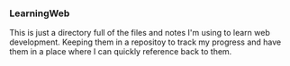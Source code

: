 ### LearningWeb
This is just a directory full of the files and notes I'm using to learn web development.
Keeping them in a repositoy to track my progress and have them in a place where I can quickly reference back to them.
